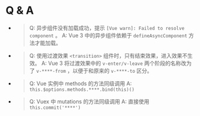 # Q & A
+ > Q: 异步组件没有加载成功，提示 `[Vue warn]: Failed to resolve component` 。
  > A: Vue 3 中的异步组件依赖于 `defineAsyncComponent` 方法才能加载。
+ > Q: 使用过渡效果 `<transition>` 组件时，只有结束效果，进入效果不生效。
  > A: Vue 3 将过渡效果中的 `v-enter/v-leave` 两个阶段的名称改为了 `v-****-from` ，以便于和原来的 `v-****-to` 区分。
+ > Q: Vue 实例中 methods 的方法同级调用
  > A: `this.$options.methods.****.bind(this)()`
+ > Q: Vuex 中 mutations 的方法同级调用
  > A: 直接使用 `this.commit('****')`
